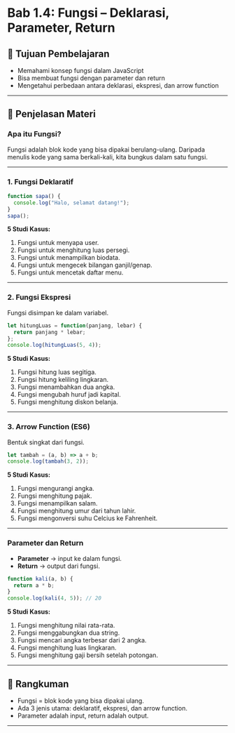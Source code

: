 # Bab 1.4: Fungsi – Deklarasi, Parameter, Return

## 🎯 Tujuan Pembelajaran
- Memahami konsep fungsi dalam JavaScript
- Bisa membuat fungsi dengan parameter dan return
- Mengetahui perbedaan antara deklarasi, ekspresi, dan arrow function

---

## 📝 Penjelasan Materi

### Apa itu Fungsi?
Fungsi adalah blok kode yang bisa dipakai berulang-ulang. Daripada menulis kode yang sama berkali-kali, kita bungkus dalam satu fungsi.

---

### 1. Fungsi Deklaratif
```javascript
function sapa() {
  console.log("Halo, selamat datang!");
}
sapa();
```

**5 Studi Kasus:**
1. Fungsi untuk menyapa user.
2. Fungsi untuk menghitung luas persegi.
3. Fungsi untuk menampilkan biodata.
4. Fungsi untuk mengecek bilangan ganjil/genap.
5. Fungsi untuk mencetak daftar menu.

---

### 2. Fungsi Ekspresi
Fungsi disimpan ke dalam variabel.

```javascript
let hitungLuas = function(panjang, lebar) {
  return panjang * lebar;
};
console.log(hitungLuas(5, 4));
```

**5 Studi Kasus:**
1. Fungsi hitung luas segitiga.
2. Fungsi hitung keliling lingkaran.
3. Fungsi menambahkan dua angka.
4. Fungsi mengubah huruf jadi kapital.
5. Fungsi menghitung diskon belanja.

---

### 3. Arrow Function (ES6)
Bentuk singkat dari fungsi.

```javascript
let tambah = (a, b) => a + b;
console.log(tambah(3, 2));
```

**5 Studi Kasus:**
1. Fungsi mengurangi angka.
2. Fungsi menghitung pajak.
3. Fungsi menampilkan salam.
4. Fungsi menghitung umur dari tahun lahir.
5. Fungsi mengonversi suhu Celcius ke Fahrenheit.

---

### Parameter dan Return
- **Parameter** → input ke dalam fungsi.
- **Return** → output dari fungsi.

```javascript
function kali(a, b) {
  return a * b;
}
console.log(kali(4, 5)); // 20
```

**5 Studi Kasus:**
1. Fungsi menghitung nilai rata-rata.
2. Fungsi menggabungkan dua string.
3. Fungsi mencari angka terbesar dari 2 angka.
4. Fungsi menghitung luas lingkaran.
5. Fungsi menghitung gaji bersih setelah potongan.

---

## 📝 Rangkuman
- Fungsi = blok kode yang bisa dipakai ulang.
- Ada 3 jenis utama: deklaratif, ekspresi, dan arrow function.
- Parameter adalah input, return adalah output.

---